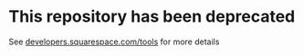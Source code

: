 # This repository has been deprecated
See [developers.squarespace.com/tools](https://developers.squarespace.com/tools) for more details
